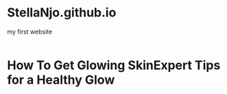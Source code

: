 # StellaNjo.github.io
my first website
<div class="container">
    <main class="article-content">
      <div class="page page1">
        <div class="header">
          <img src="https://images.unsplash.com/photo-1492633423870-43d1cd2775eb?ixlib=rb-1.2.1&q=85&fm=jpg&crop=entropy&cs=srgb&ixid=eyJhcHBfaWQiOjE0NTg5fQ" alt="" />
          <h1>
            How To Get Glowing Skin<span class="subheading">Expert Tips for a Healthy Glow</span>
          </h1>
          <p>
